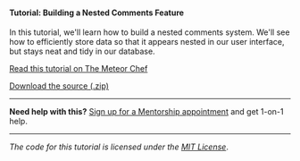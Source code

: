 #### Tutorial: Building a Nested Comments Feature

In this tutorial, we'll learn how to build a nested comments system. We'll see how to efficiently store data so that it appears nested in our user interface, but stays neat and tidy in our database.

[Read this tutorial on The Meteor Chef](https://themeteorchef.com/tutorials/building-a-nested-comments-feature)  

[Download the source (.zip)](https://github.com/themeteorchef/building-a-nested-comments-feature/archive/master.zip)

---

**Need help with this?** [Sign up for a Mentorship appointment](https://themeteorchef.com/mentorship?readme=building-a-nested-comments-feature) and get 1-on-1 help.

---

_The code for this tutorial is licensed under the [MIT License](http://opensource.org/licenses/MIT)_.
